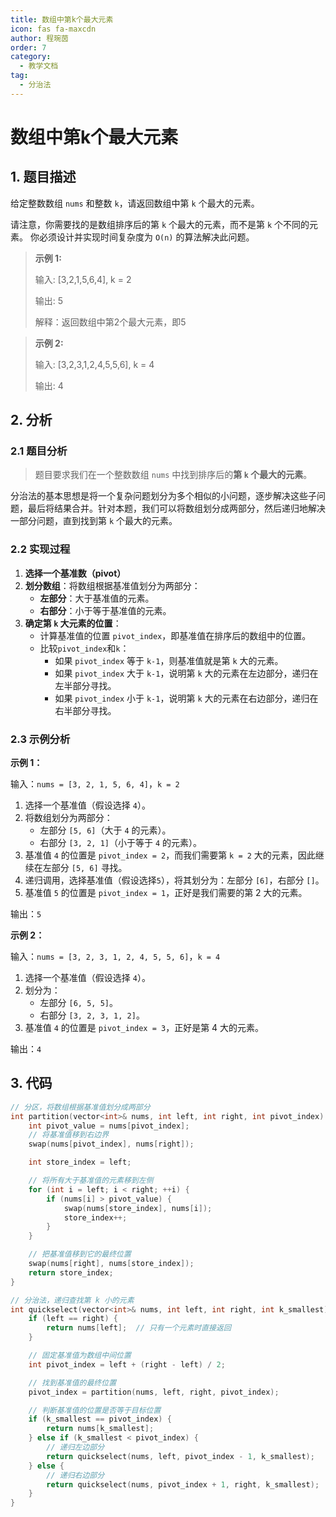 ```yaml
---
title: 数组中第k个最大元素
icon: fas fa-maxcdn
author: 程琬茵
order: 7
category:
  - 教学文档
tag:
  - 分治法
---
```


# 数组中第k个最大元素
## 1. 题目描述

给定整数数组 `nums` 和整数 `k`，请返回数组中第 `k` 个最大的元素。

请注意，你需要找的是数组排序后的第 `k` 个最大的元素，而不是第 `k` 个不同的元素。
你必须设计并实现时间复杂度为 `O(n)` 的算法解决此问题。

>  **示例 1:**
>
> 输入: [3,2,1,5,6,4], k = 2
> 
> 输出: 5
>
> 解释：返回数组中第2个最大元素，即5


> **示例 2:**
>
> 输入: [3,2,3,1,2,4,5,5,6], k = 4
>
> 输出: 4

## 2. 分析

### 2.1 题目分析

> 题目要求我们在一个整数数组 `nums` 中找到排序后的**第 `k` 个最大的元素**。

分治法的基本思想是将一个复杂问题划分为多个相似的小问题，逐步解决这些子问题，最后将结果合并。针对本题，我们可以将数组划分成两部分，然后递归地解决一部分问题，直到找到第 `k` 个最大的元素。

### 2.2 实现过程

1. **选择一个基准数（pivot）**
2. **划分数组**：将数组根据基准值划分为两部分：
   - **左部分**：大于基准值的元素。
   - **右部分**：小于等于基准值的元素。
3. **确定第 `k` 大元素的位置**：
   - 计算基准值的位置 `pivot_index`，即基准值在排序后的数组中的位置。
   - 比较`pivot_index`和`k`：
     - 如果 `pivot_index` 等于 `k-1`，则基准值就是第 `k` 大的元素。
     - 如果 `pivot_index` 大于 `k-1`，说明第 `k` 大的元素在左边部分，递归在左半部分寻找。
     - 如果 `pivot_index` 小于 `k-1`，说明第 `k` 大的元素在右边部分，递归在右半部分寻找。

### 2.3 示例分析

**示例 1：**

输入：`nums = [3, 2, 1, 5, 6, 4]`，`k = 2`

1. 选择一个基准值（假设选择 `4`）。
2. 将数组划分为两部分：
   - 左部分 `[5, 6]`（大于 `4` 的元素）。
   - 右部分 `[3, 2, 1]`（小于等于 `4` 的元素）。
3. 基准值 `4` 的位置是 `pivot_index = 2`，而我们需要第 `k = 2` 大的元素，因此继续在左部分 `[5, 6]` 寻找。
4. 递归调用，选择基准值（假设选择`5`），将其划分为：左部分 `[6]`，右部分 `[]`。
5. 基准值 `5` 的位置是 `pivot_index = 1`，正好是我们需要的第 2 大的元素。

输出：`5`

**示例 2：**

输入：`nums = [3, 2, 3, 1, 2, 4, 5, 5, 6]`，`k = 4`

1. 选择一个基准值（假设选择 `4`）。
2. 划分为：
   - 左部分 `[6, 5, 5]`。
   - 右部分 `[3, 2, 3, 1, 2]`。
3. 基准值 `4` 的位置是 `pivot_index = 3`，正好是第 4 大的元素。

输出：`4`

## 3. 代码
```cpp
// 分区，将数组根据基准值划分成两部分
int partition(vector<int>& nums, int left, int right, int pivot_index) {
    int pivot_value = nums[pivot_index];
    // 将基准值移到右边界
    swap(nums[pivot_index], nums[right]);

    int store_index = left;

    // 将所有大于基准值的元素移到左侧
    for (int i = left; i < right; ++i) {
        if (nums[i] > pivot_value) {
            swap(nums[store_index], nums[i]);
            store_index++;
        }
    }

    // 把基准值移到它的最终位置
    swap(nums[right], nums[store_index]);
    return store_index;
}
```

``` cpp
// 分治法，递归查找第 k 小的元素
int quickselect(vector<int>& nums, int left, int right, int k_smallest) {
    if (left == right) {
        return nums[left];  // 只有一个元素时直接返回
    }

    // 固定基准值为数组中间位置
    int pivot_index = left + (right - left) / 2;

    // 找到基准值的最终位置
    pivot_index = partition(nums, left, right, pivot_index);

    // 判断基准值的位置是否等于目标位置
    if (k_smallest == pivot_index) {
        return nums[k_smallest];
    } else if (k_smallest < pivot_index) {
        // 递归左边部分
        return quickselect(nums, left, pivot_index - 1, k_smallest);
    } else {
        // 递归右边部分
        return quickselect(nums, pivot_index + 1, right, k_smallest);
    }
}
```

